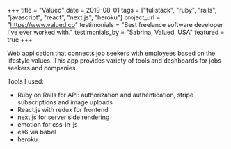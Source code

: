 +++
title = "Valued"
date = 2019-08-01
tags = ["fullstack", "ruby", "rails", "javascript", "react", "next.js", "heroku"]
project_url = "https://www.valued.co"
testimonials = "Best freelance software developer I've ever worked with."
testimonials_by = "Sabrina, Valued, USA"
featured = true
+++

Web application that connects job seekers with employees based on the lifestyle values. This app provides variety of tools and dashboards for jobs seekers and companies. 

Tools I used:

- Ruby on Rails for API: authorization and authentication, stripe subscriptions and image uploads
- React.js with redux for frontend
- next.js for server side rendering
- emotion for css-in-js
- es6 via babel
- heroku
